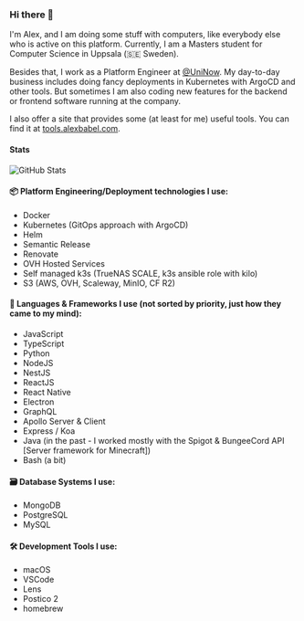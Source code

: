 ### Hi there 👋

I'm Alex, and I am doing some stuff with computers, like everybody else who is active on this platform. Currently, I am a Masters student for Computer Science in Uppsala (🇸🇪 Sweden).

Besides that, I work as a Platform Engineer at [@UniNow](https://github.com/UniNow). My day-to-day business includes doing fancy deployments in Kubernetes with ArgoCD and other tools. But sometimes I am also coding new features for the backend or frontend software running at the company.

I also offer a site that provides some (at least for me) useful tools. You can find it at [tools.alexbabel.com](https://tools.alexbabel.com).

#### Stats

![GitHub Stats](https://github-readme-stats.vercel.app/api?username=AlexanderBabel&show_icons=true&theme=tokyonight&count_private=true)

#### 📦 Platform Engineering/Deployment technologies I use:
* Docker
* Kubernetes (GitOps approach with ArgoCD)
* Helm
* Semantic Release
* Renovate
* OVH Hosted Services
* Self managed k3s (TrueNAS SCALE, k3s ansible role with kilo)
* S3 (AWS, OVH, Scaleway, MinIO, CF R2)

#### 🔭 Languages & Frameworks I use (not sorted by priority, just how they came to my mind):
* JavaScript
* TypeScript
* Python
* NodeJS
* NestJS
* ReactJS
* React Native
* Electron
* GraphQL
* Apollo Server & Client
* Express / Koa
* Java (in the past - I worked mostly with the Spigot & BungeeCord API \[Server framework for Minecraft\])
* Bash (a bit)

#### 🗃 Database Systems I use:
* MongoDB
* PostgreSQL
* MySQL

#### 🛠 Development Tools I use:
* macOS
* VSCode
* Lens
* Postico 2
* homebrew

<!-- #### 🌱 Currently Learning:
* Swift
* SwiftUI -->

<!--
**AlexanderBabel/AlexanderBabel** is a ✨ _special_ ✨ repository because its `README.md` (this file) appears on your GitHub profile.

Here are some ideas to get you started:

- 🔭 I’m currently working on ...
- 🌱 I’m currently learning ...
- 👯 I’m looking to collaborate on ...
- 🤔 I’m looking for help with ...
- 💬 Ask me about ...
- 📫 How to reach me: ...
- 😄 Pronouns: ...
- ⚡ Fun fact: ...
-->

